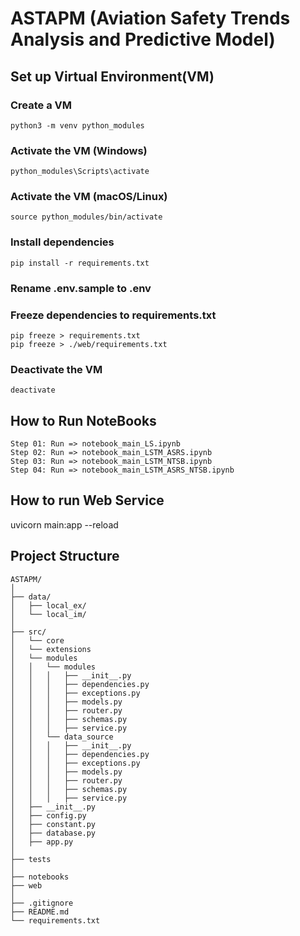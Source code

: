 # ASTAPM (Aviation Safety Trends Analysis and Predictive Model)

## Set up Virtual Environment(VM)

### Create a VM
```
python3 -m venv python_modules
```

### Activate the VM (Windows)
```
python_modules\Scripts\activate
```

### Activate the VM (macOS/Linux)
```
source python_modules/bin/activate
```
### Install dependencies
```
pip install -r requirements.txt
```
### Rename .env.sample to .env

### Freeze dependencies to requirements.txt
```
pip freeze > requirements.txt
pip freeze > ./web/requirements.txt
```

### Deactivate the VM
```
deactivate
```

## How to Run NoteBooks
```
Step 01: Run => notebook_main_LS.ipynb
Step 02: Run => notebook_main_LSTM_ASRS.ipynb
Step 03: Run => notebook_main_LSTM_NTSB.ipynb
Step 04: Run => notebook_main_LSTM_ASRS_NTSB.ipynb
```

## How to run Web Service

uvicorn main:app --reload


## Project Structure

```
ASTAPM/
│
├── data/
│   ├── local_ex/
│   └── local_im/
│
├── src/
│   └── core
│   └── extensions
│   └── modules
│   │   └── modules
│   │   │   ├── __init__.py
│   │   │   ├── dependencies.py
│   │   │   ├── exceptions.py
│   │   │   ├── models.py
│   │   │   ├── router.py
│   │   │   ├── schemas.py
│   │   │   ├── service.py
│   │   └── data_source
│   │   │   ├── __init__.py
│   │   │   ├── dependencies.py
│   │   │   ├── exceptions.py
│   │   │   ├── models.py
│   │   │   ├── router.py
│   │   │   ├── schemas.py
│   │   │   ├── service.py
│   ├── __init__.py
│   ├── config.py
│   ├── constant.py
│   ├── database.py
│   ├── app.py
│
├── tests
│
├── notebooks
├── web
│
├── .gitignore
├── README.md
└── requirements.txt
```